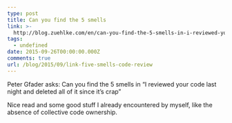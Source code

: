 ```yaml
---
type: post
title: Can you find the 5 smells
link: >-
  http://blog.zuehlke.com/en/can-you-find-the-5-smells-in-i-reviewed-your-code-last-night-and-deleted-all-of-it-since-its-crap/
tags:
  - undefined
date: 2015-09-26T00:00:00.000Z
comments: true
url: /blog/2015/09/link-five-smells-code-review
---
```

Peter Gfader asks: Can you find the 5 smells in “I reviewed your code last night and deleted all of it since it’s crap”

Nice read and some good stuff I already encountered by myself, like the absence of collective code ownership.
